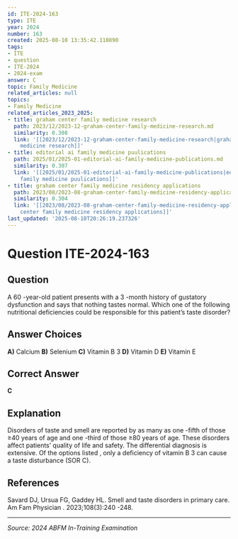 ```yaml
---
id: ITE-2024-163
type: ITE
year: 2024
number: 163
created: 2025-08-10 13:35:42.110890
tags:
- ITE
- question
- ITE-2024
- 2024-exam
answer: C
topic: Family Medicine
related_articles: null
topics:
- Family Medicine
related_articles_2023_2025:
- title: graham center family medicine research
  path: 2023/12/2023-12-graham-center-family-medicine-research.md
  similarity: 0.308
  link: '[[2023/12/2023-12-graham-center-family-medicine-research|graham center family
    medicine research]]'
- title: editorial ai family medicine puulications
  path: 2025/01/2025-01-editorial-ai-family-medicine-publications.md
  similarity: 0.307
  link: '[[2025/01/2025-01-editorial-ai-family-medicine-publications|editorial ai
    family medicine puulications]]'
- title: graham center family medicine residency applications
  path: 2023/08/2023-08-graham-center-family-medicine-residency-applications.md
  similarity: 0.304
  link: '[[2023/08/2023-08-graham-center-family-medicine-residency-applications|graham
    center family medicine residency applications]]'
last_updated: '2025-08-10T20:26:19.237326'
---
```


# Question ITE-2024-163

## Question
A 60 -year-old patient presents with a 3 -month history of gustatory dysfunction and says that nothing 
tastes normal. Which one of the following nutritional deficiencies could be responsible for this 
patient’s taste disorder?

## Answer Choices
**A)** Calcium
**B)** Selenium
**C)** Vitamin B 3
**D)** Vitamin D
**E)** Vitamin E

## Correct Answer
**C**

## Explanation
Disorders of taste and smell are reported by as many as one -fifth of those ≥40 years of age and one -third of those ≥80 years of age. These disorders affect patients’ quality of life and safety. The differential diagnosis is extensive. Of the options listed , only a deficiency of vitamin B 3 can cause a taste disturbance (SOR C).

## References
Savard DJ, Ursua FG, Gaddey HL. Smell and taste disorders in primary care. Am Fam Physician . 2023;108(3):240 -248.

---
*Source: 2024 ABFM In-Training Examination*